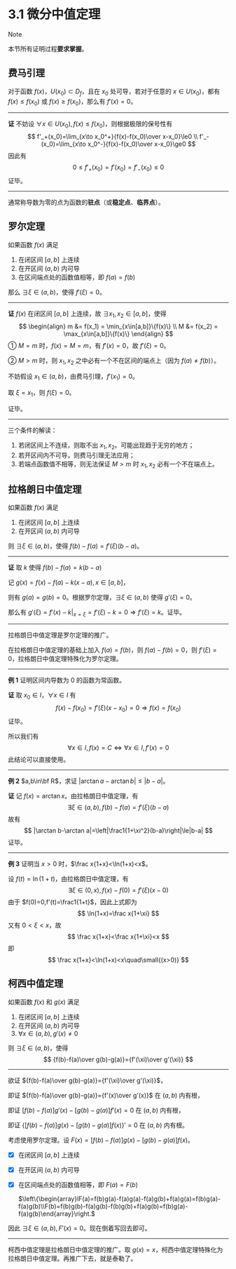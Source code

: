 # 3.1 微分中值定理

> [!note]
>
> 本节所有证明过程**要求掌握**。

## 费马引理

对于函数 $f(x)$，$U(x_0)\subset D_f$，且在 $x_0$ 处可导，若对于任意的 $x\in U(x_0)$，都有 $f(x)\le f(x_0)$ 或 $f(x)\ge f(x_0)$，那么有 $f'(x)=0$。

---

**证** 不妨设 $\forall x\in U(x_0), f(x)\le f(x_0)$，则根据极限的保号性有
$$
f'_+(x_0)=\lim_{x\to x_0^+}{f(x)-f(x_0)\over x-x_0}\le0 \\
f'_-(x_0)=\lim_{x\to x_0^-}{f(x)-f(x_0)\over x-x_0}\ge0
$$
因此有
$$
0\le f'_+(x_0)=f'(x_0)=f'_-(x_0)\le 0
$$
证毕。

---

通常称导数为零的点为函数的**驻点**（或**稳定点**、**临界点**）。

## 罗尔定理

如果函数 $f(x)$ 满足

1. 在闭区间 $[a,b]$ 上连续
2. 在开区间 $(a,b)$ 内可导
3. 在区间端点处的函数值相等，即 $f(a)=f(b)$

那么 $\exists\xi\in(a,b)$，使得 $f'(\xi)=0$。

---

**证** $f(x)$ 在闭区间 $[a,b]$ 上连续，故 $\exists x_1,x_2\in[a,b]$，使得
$$
\begin{align}
m &= f(x_1) = \min_{x\in[a,b]}\{f(x)\} \\
M &= f(x_2) = \max_{x\in[a,b]}\{f(x)\}
\end{align}
$$
① $M=m$ 时，$f(x)=M=m$，有 $f'(x)=0$，故 $f'(\xi)=0$。

② $M>m$ 时，则 $x_1,x_2$ 之中必有一个不在区间的端点上（因为 $f(a)\ne f(b)$）。

不妨假设 $x_1\in(a,b)$，由费马引理，$f'(x_1)=0$。

取 $\xi=x_1$，则 $f(\xi)=0$。

证毕。

---

三个条件的解读：

1. 若闭区间上不连续，则取不出 $x_1,x_2$。可能出现趋于无穷的地方；
2. 若开区间内不可导，则费马引理无法应用；
3. 若端点函数值不相等，则无法保证 $M>m$ 时 $x_1,x_2$ 必有一个不在端点上。

## 拉格朗日中值定理

如果函数 $f(x)$ 满足

1. 在闭区间 $[a,b]$ 上连续
2. 在开区间 $(a,b)$ 内可导

则 $\exists\xi\in(a,b)$，使得 $f(b)-f(a)=f'(\xi)(b-a)$。

---

**证** 取 $k$ 使得 $f(b)-f(a)=k(b-a)$

记 $g(x)=f(x)-f(a)-k(x-a),x\in[a,b]$，

则有 $g(a)=g(b)=0$。根据罗尔定理，$\exists\xi\in(a,b)$ 使得 $g'(\xi)=0$。

那么有 $g'(\xi)=f'(x)-k\big|_{x=\xi}=f'(\xi)-k=0\Rightarrow f'(\xi)=k$。证毕。

---

拉格朗日中值定理是罗尔定理的推广。

在拉格朗日中值定理的基础上加入 $f(a)=f(b)$，则 $f(a)-f(b)=0$，则 $f'(\xi)=0$，拉格朗日中值定理特殊化为罗尔定理。

---

**例 1** 证明区间内导数为 $0$ 的函数为常函数。

**证** 取 $x_0\in I$，$\forall x\in I$ 有
$$
f(x)-f(x_0)=f'(\xi)(x-x_0)=0\Rightarrow f(x)=f(x_0)
$$
证毕。

所以我们有
$$
\forall x\in I,f(x)=C\Longleftrightarrow \forall x\in I,f'(x)=0
$$
此结论可以直接使用。

---

**例 2** $a,b\in\bf R$，求证 $|\arctan a-\arctan b|\le|b-a|$。

**证** 记 $f(x)=\arctan x$。由拉格朗日中值定理，有
$$
\exists\xi\in(a,b),f(b)-f(a)=f'(\xi)(b-a)
$$
故有
$$
|\arctan b-\arctan a|=\left|\frac1{1+\xi^2}(b-a)\right|\le|b-a|
$$
证毕。

---

**例 3** 证明当 $x>0$ 时，$\frac x{1+x}<\ln(1+x)<x$。

设 $f(t)=\ln(1+t)$，由拉格朗日中值定理，有
$$
\exists\xi\in(0,x),f(x)-f(0)=f'(\xi)(x-0)
$$
由于 $f(0)=0,f'(t)=\frac1{1+t}$，因此上式即为
$$
\ln(1+x)=\frac x{1+\xi}
$$
又有 $0<\xi<x$，故
$$
\frac x{1+x}<\frac x{1+\xi}<x
$$
即
$$
\frac x{1+x}<\ln(1+x)<x\quad\small{(x>0)}
$$

## 柯西中值定理

如果函数 $f(x)$ 和 $g(x)$ 满足

1. 在闭区间 $[a,b]$ 上连续
2. 在开区间 $(a,b)$ 内可导
3. $\forall x\in(a,b),g'(x)\ne0$

则 $\exists\xi\in(a,b)$，使得
$$
{f(b)-f(a)\over g(b)-g(a)}={f'(\xi)\over g'(\xi)}
$$

---

欲证 ${f(b)-f(a)\over g(b)-g(a)}={f'(\xi)\over g'(\xi)}$，

即证 ${f(b)-f(a)\over g(b)-g(a)}={f'(x)\over g'(x)}$ 在 $(a,b)$ 内有根，

即证 $[f(b)-f(a)]g'(x)-[g(b)-g(a)]f'(x)=0$ 在 $(a,b)$ 内有根，

即证 $\{[f(b)-f(a)]g(x)-[g(b)-g(a)]f(x)\}'=0$ 在 $(a,b)$ 内有根。

考虑使用罗尔定理。设 $F(x)=[f(b)-f(a)]g(x)-[g(b)-g(a)]f(x)$。

- [x] 在闭区间 $[a,b]$ 上连续

- [x] 在开区间 $(a,b)$ 内可导

- [x] 在区间端点处的函数值相等，即 $F(a)=F(b)$<br/>

  $\left\{\begin{array}lF(a)=f(b)g(a)-f(a)g(a)-f(a)g(b)+f(a)g(a)=f(b)g(a)-f(a)g(b)\\F(b)=f(b)g(b)-f(a)g(b)-f(b)g(b)+f(a)g(b)=f(b)g(a)-f(a)g(b)\end{array}\right.$

因此 $\exists\xi\in(a,b),F'(x)=0$。现在倒着写回去即可。

---

柯西中值定理是拉格朗日中值定理的推广。取 $g(x)=x$，柯西中值定理特殊化为拉格朗日中值定理。再推广下去，就是泰勒了。

